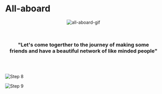 # All-aboard
<p align="center">
  <img src="https://user-images.githubusercontent.com/71027441/163542570-611fa07a-6415-4919-935f-84bf89dc2888.gif" alt="all-aboard-gif" />
</p>
<br>
<h3 align="center">"Let's come togerther to the journey of making some <br> friends and have a beautiful network of like minded people"</h3>
<br>
<br>

![Step 8](https://user-images.githubusercontent.com/71027441/163541919-f6f68277-6581-49aa-bbd4-5ec8e09dc9bc.png)

![Step 9](https://user-images.githubusercontent.com/71027441/163542235-8c0b4958-c0d3-4889-8319-bb750f00e24e.png)
